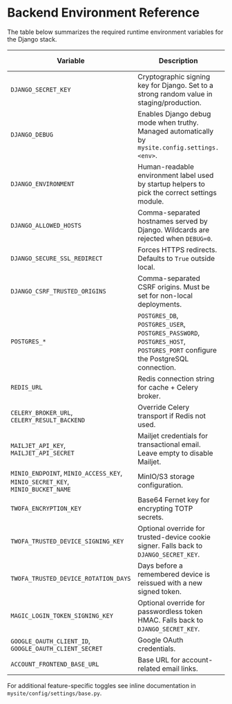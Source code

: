 # Backend Environment Reference

The table below summarizes the required runtime environment variables for the Django stack.

| Variable | Description | Default | Required In |
| --- | --- | --- | --- |
| `DJANGO_SECRET_KEY` | Cryptographic signing key for Django. Set to a strong random value in staging/production. | Auto-generated when `DJANGO_DEBUG=1`. | Staging, Production |
| `DJANGO_DEBUG` | Enables Django debug mode when truthy. Managed automatically by `mysite.config.settings.<env>`. | `1` in `local`, `0` otherwise. | All |
| `DJANGO_ENVIRONMENT` | Human-readable environment label used by startup helpers to pick the correct settings module. | `local` | All |
| `DJANGO_ALLOWED_HOSTS` | Comma-separated hostnames served by Django. Wildcards are rejected when `DEBUG=0`. | `localhost,127.0.0.1,[::1],web` | Staging, Production |
| `DJANGO_SECURE_SSL_REDIRECT` | Forces HTTPS redirects. Defaults to `True` outside local. | `False` when `DEBUG=1`. | Staging, Production |
| `DJANGO_CSRF_TRUSTED_ORIGINS` | Comma-separated CSRF origins. Must be set for non-local deployments. | Local dev origins when `DEBUG=1`. | Staging, Production |
| `POSTGRES_*` | `POSTGRES_DB`, `POSTGRES_USER`, `POSTGRES_PASSWORD`, `POSTGRES_HOST`, `POSTGRES_PORT` configure the PostgreSQL connection. | `tinybeans`, `tinybeans`, `tinybeans`, `localhost`, `5432` | All |
| `REDIS_URL` | Redis connection string for cache + Celery broker. | `redis://127.0.0.1:6379/0` | All |
| `CELERY_BROKER_URL`, `CELERY_RESULT_BACKEND` | Override Celery transport if Redis not used. | `REDIS_URL` | Optional |
| `MAILJET_API_KEY`, `MAILJET_API_SECRET` | Mailjet credentials for transactional email. Leave empty to disable Mailjet. | Empty | Staging, Production |
| `MINIO_ENDPOINT`, `MINIO_ACCESS_KEY`, `MINIO_SECRET_KEY`, `MINIO_BUCKET_NAME` | MinIO/S3 storage configuration. | `http://minio:9020`, `minioadmin`, `minioadmin`, `tinybeans-media` | All |
| `TWOFA_ENCRYPTION_KEY` | Base64 Fernet key for encrypting TOTP secrets. | Generated in debug mode. | Staging, Production |
| `TWOFA_TRUSTED_DEVICE_SIGNING_KEY` | Optional override for trusted-device cookie signer. Falls back to `DJANGO_SECRET_KEY`. | None | Optional |
| `TWOFA_TRUSTED_DEVICE_ROTATION_DAYS` | Days before a remembered device is reissued with a new signed token. | `15` | Optional |
| `MAGIC_LOGIN_TOKEN_SIGNING_KEY` | Optional override for passwordless token HMAC. Falls back to `DJANGO_SECRET_KEY`. | None | Optional |
| `GOOGLE_OAUTH_CLIENT_ID`, `GOOGLE_OAUTH_CLIENT_SECRET` | Google OAuth credentials. | Empty | Staging, Production |
| `ACCOUNT_FRONTEND_BASE_URL` | Base URL for account-related email links. | `http://localhost:3000` | All |

For additional feature-specific toggles see inline documentation in `mysite/config/settings/base.py`.
